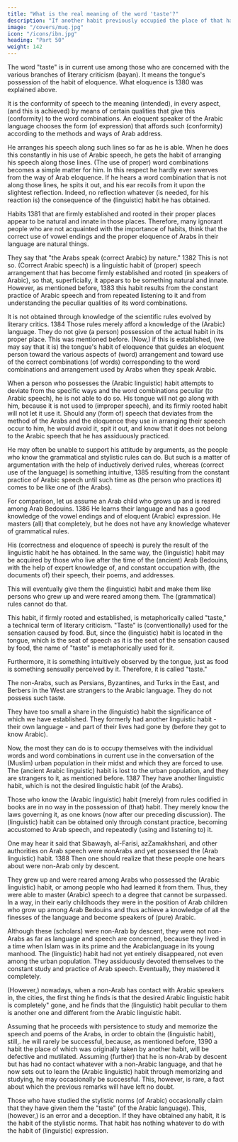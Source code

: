 ```yaml
---
title: "What is the real meaning of the word 'taste'?"
description: "If another habit previously occupied the place of that habit, the subsequent habit has not enough room to develop"
image: "/covers/muq.jpg"
icon: "/icons/ibn.jpg"
heading: "Part 50"
weight: 142
---
```




<!-- ## 50. The interpretation and real meaning of the word "taste" according to the technical terminology of literary critics -->

<!-- An explanation of why Arabicized non-Arabs as a rule do not have it. -->

The word "taste" is in current use among those who are concerned with the various branches of literary criticism (bayan). It means the tongue's possession of the habit of eloquence. What eloquence is 1380 was explained above. 

It is the conformity of speech to the meaning (intended), in every aspect, (and this is achieved) by means of certain qualities that give this (conformity) to the word combinations. An eloquent speaker of the Arabic language chooses the form
(of expression) that affords such (conformity) according to the methods and ways of
Arab address. 

He arranges his speech along such lines so far as he is able. When he does this constantly in his use of Arabic speech, he gets the habit of arranging his speech along those lines. (The use of proper) word combinations becomes a simple matter for him. In this respect he hardly ever swerves from the way of Arab eloquence. If he hears a word combination that is not along those lines, he spits it out, and his ear recoils from it upon the slightest reflection. Indeed, no reflection whatever (is needed, for his reaction is) the consequence of the (linguistic) habit he has obtained.

Habits 1381 that are firmly established and rooted in their proper places appear to be natural and innate in those places. Therefore, many ignorant people who are not acquainted with the importance of habits, think that the correct use of vowel endings and the proper eloquence of Arabs in their language are natural things. 

They say that "the Arabs speak (correct Arabic) by nature." 1382 This is not so. (Correct Arabic speech) is a linguistic habit of (proper) speech arrangement that has become firmly established and rooted (in speakers of Arabic), so that, superficially, it appears to be something natural and innate. However, as mentioned before, 1383 this habit results from the constant practice of Arabic speech and from repeated listening to it and from understanding the peculiar qualities of its word combinations. 

It is not obtained through knowledge of the scientific rules evolved by literary critics. 1384 Those rules merely afford a knowledge of the (Arabic) language. They do not give (a person) possession of the actual habit in its proper place. This was mentioned before.
(Now,) if this is established, (we may say that it is) the tongue's habit of eloquence that guides an eloquent person toward the various aspects of (word) arrangement and toward use of the correct combinations (of words) corresponding to the word combinations and arrangement used by Arabs when they speak Arabic. 

When a person who possesses the (Arabic linguistic) habit attempts to deviate from the specific ways and the word combinations peculiar (to Arabic speech), he is not able to do so. His tongue will not go along with him, because it is not used to (improper speech), and its firmly rooted habit will not let it use it. Should any (form of) speech that deviates from the method of the Arabs and the eloquence they use in arranging their speech occur to him, he would avoid it, spit it out, and know that it does not belong to the Arabic speech that he has assiduously practiced. 

He may often be unable to support his attitude by arguments, as the people who know the grammatical and stylistic rules can do. But such is a matter of argumentation with the help of inductively derived rules, whereas (correct use of the language) is something intuitive, 1385 resulting from the constant practice of Arabic speech until such time as (the person who practices it) comes to be like one of (the Arabs).

For comparison, let us assume an Arab child who grows up and is reared among Arab Bedouins. 1386 He learns their language and has a good knowledge of the vowel endings and of eloquent (Arabic) expression. He masters (all) that completely, but he does not have any knowledge whatever of grammatical rules. 

His (correctness and eloquence of speech) is purely the result of the linguistic habit he has obtained. In the same way, the (linguistic) habit may be acquired by those who live after the time of the (ancient) Arab Bedouins, with the help of expert knowledge of, and constant occupation with, (the documents of) their speech, their poems, and addresses. 

This will eventually give them the (linguistic) habit and make them like persons who grew up and were reared among them. The (grammatical) rules cannot do that.

This habit, if firmly rooted and established, is metaphorically called "taste," a technical term of literary criticism. "Taste" is (conventionally) used for the sensation caused by food. But, since the (linguistic) habit is located in the tongue, which is the
seat of speech as it is the seat of the sensation caused by food, the name of "taste" is
metaphorically used for it. 

Furthermore, it is something intuitively observed by the tongue, just as food is something sensually perceived by it. Therefore, it is called
"taste." 

The non-Arabs, such as Persians, Byzantines, and Turks in the East, and Berbers in the West are strangers to the Arabic language. They <!-- and adopt it and are forced to speak it as the result of contact with the Arabs, --> do not possess such taste.

They have too small a share in the (linguistic) habit the significance of which we have established. They formerly had another
linguistic habit - their own language - and part of their lives had gone by (before
they got to know Arabic). 

Now, the most they can do is to occupy themselves with the individual words and word combinations in current use in the conversation of
the (Muslim) urban population in their midst and which they are forced to use.
The (ancient Arabic linguistic) habit is lost to the urban population, and they
are strangers to it, as mentioned before. 1387 They have another linguistic habit,
which is not the desired linguistic habit (of the Arabs). 

Those who know the (Arabic linguistic) habit (merely) from rules codified in books are in no way in the possession of (that) habit. They merely know the laws governing it, as one knows (now after our preceding discussion). The (linguistic) habit can be obtained only through constant practice, becoming accustomed to Arab speech, and repeatedly (using and listening to) it.

One may hear it said that Sibawayh, al-Farisi, azZamakhshari, and other authorities on Arab speech were nonArabs and yet possessed the (Arab linguistic) habit. 1388 Then one should realize that these people one hears about were non-Arab only by descent. 
 
They grew up and were reared among Arabs who possessed the (Arabic linguistic) habit, or among people who had learned it from them. Thus, they were able to master (Arabic) speech to a degree that cannot be surpassed. In a way,
in their early childhoods they were in the position of Arab children who grow up
among Arab Bedouins and thus achieve a knowledge of all the finesses of the
language and become speakers of (pure) Arabic. <!-- 1389 --> 

Although these (scholars) were non-Arab by descent, they were not non-Arabs as far as language and speech are
concerned, because they lived in a time when Islam was in its prime and the Arabiclanguage in its young manhood. The (linguistic) habit had not yet entirely disappeared, not even among the urban population. They assiduously devoted
themselves to the constant study and practice of Arab speech. Eventually, they mastered it completely.

(However,) nowadays, when a non-Arab has contact with Arabic speakers in, the cities, the first thing he finds is that the desired Arabic linguistic habit is completely" gone, and he finds that the (linguistic) habit peculiar to them is another one and different from the Arabic linguistic habit. 

Assuming that he proceeds with persistence to study and memorize the speech and poems of the Arabs, in order to obtain the (linguistic habit), still,. he will rarely be successful, because, as mentioned before, 1390 a habit the place of which was originally taken by another habit, will be defective and mutilated. Assuming (further) that he is non-Arab by descent but has had no contact whatever with a non-Arabic language, and that he now sets out to learn the (Arabic linguistic) habit through memorizing and studying, he may occasionally be successful. This, however, is rare, a fact about which the previous remarks will have left no doubt.

Those who have studied the stylistic norms (of Arabic) occasionally claim that they have given them the "taste" (of the Arabic language). This, (however,) is an error and a deception. If they have obtained any habit, it is the habit of the stylistic norms. That habit has nothing whatever to do with the habit of (linguistic) expression.

<!-- God "guides whomever He wants to guide to a straight path." 1391
 -->
